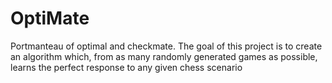 # OptiMate

Portmanteau of optimal and checkmate. The goal of this project is to create an algorithm which, from as many randomly generated games as possible, learns the perfect response to any given chess scenario


